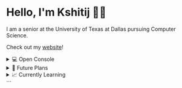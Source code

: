 <!--
**K-Kulshrestha/K-Kulshrestha** is a ✨ _special_ ✨ repository because its `README.md` (this file) appears on your GitHub profile.
-->
<h1 align="left">Hello, I'm Kshitij 👋🏽</h1>
<p align="left">I am a senior at the University of Texas at Dallas pursuing Computer Science.</p>
<p align="left">Check out my <a href="https://k-kulshrestha.vercel.app/">website</a>!</p>

<details>
<summary>💻 Open Console</summary>

# Welcome to Kshitij's GitHub profile!

# I am currently:
echo "Working on various projects including web applications and AI integration."

# My main interests are:
echo "1. Web Development"
echo "2. Artificial Intelligence"
echo "3. Robotics"

# Check out some of my recent projects:
echo "1. Swift-Cards: A tool to create flashcards using AI."
echo "2. ProfSpective: An app for feedback and recommendations on professors."
echo "3. GourmetGuide: Your personal cooking assistant with AI-generated recipes."

# Skills:
echo "• JavaScript, TypeScript"
echo "• Next.js, React"
echo "• Firebase, Stripe, Clerk"
echo "• Python, AI/ML"

# Connect with me:
echo "• LinkedIn: https://www.linkedin.com/in/kshitij-kulshrestha/"
echo "• GitHub: https://github.com/K-Kulshrestha"
</details> <details> <summary>🚀 Future Plans</summary>

# I am excited about:
echo "1. Expanding my projects with more advanced features and integrations."
echo "2. Exploring new technologies and frameworks."
echo "3. Contributing to open-source projects and collaborations."

# Stay tuned for more updates!
</details> <details> <summary>📈 Currently Learning</summary>
  
# I am currently learning:
echo "1. Advanced AI techniques and machine learning models."
echo "2. Full-stack development with modern tools and frameworks."
echo "3. UX/UI design principles and user-centered development."

# Feel free to reach out if you want to collaborate or discuss any of these topics!
</details> ```
